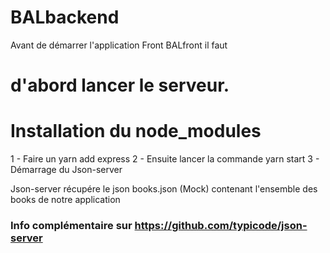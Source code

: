 # BALbackend
 Avant de démarrer l'application Front BALfront il faut
# d'abord lancer le serveur.

# Installation du node_modules 
 1  - Faire un yarn add express
 2  - Ensuite lancer la commande yarn start
 3  - Démarrage du Json-server 

 Json-server récupére le json books.json (Mock) contenant l'ensemble des
 books de notre application

### Info complémentaire sur https://github.com/typicode/json-server